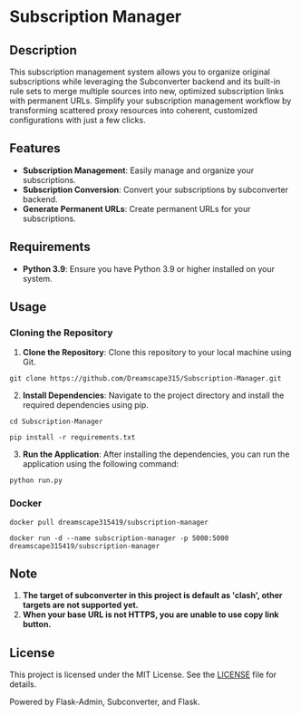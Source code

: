 # Subscription Manager

## Description

This subscription management system allows you to organize original subscriptions while
leveraging the Subconverter backend and its built-in rule sets to merge multiple sources
into new, optimized subscription links with permanent URLs. Simplify your subscription management
workflow by transforming scattered proxy resources into coherent, customized configurations with
just a few clicks.

## Features

- **Subscription Management**: Easily manage and organize your subscriptions.
- **Subscription Conversion**: Convert your subscriptions by subconverter backend.
- **Generate Permanent URLs**: Create permanent URLs for your subscriptions.



## Requirements

- **Python 3.9**: Ensure you have Python 3.9 or higher installed on your system.

## Usage

### Cloning the Repository

1. **Clone the Repository**: Clone this repository to your local machine using Git.
```
git clone https://github.com/Dreamscape315/Subscription-Manager.git
```
2. **Install Dependencies**: Navigate to the project directory and install the required dependencies using pip.

```
cd Subscription-Manager
```

```
pip install -r requirements.txt
```
3. **Run the Application**: After installing the dependencies, you can run the application using the following command:
```
python run.py
```

### Docker

```
docker pull dreamscape315419/subscription-manager
```
```
docker run -d --name subscription-manager -p 5000:5000 dreamscape315419/subscription-manager
```

## Note

1. **The target of subconverter in this project is default as 'clash', other targets are not supported yet.**
2. **When your base URL is not HTTPS, you are unable to use copy link button.**

## License
This project is licensed under the MIT License. See the [LICENSE](LICENSE) file for details.

Powered by Flask-Admin, Subconverter, and Flask.

